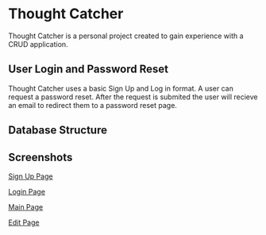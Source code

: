 # Thought Catcher
Thought Catcher is a personal project created to gain experience with a CRUD application.

## User Login and Password Reset
Thought Catcher uses a basic Sign Up and Log in format.
A user can request a password reset. After the request is submited the user will recieve an email to redirect them to a password reset page.

## Database Structure

## Screenshots
[Sign Up Page](https://www.dropbox.com/s/5s410fr6px8irtl/Thought-Catcher-Sign%20Up.png?dl=0)

[Login Page](https://www.dropbox.com/s/42wsstjfhags0r5/Thought-Catcher-Login.png?dl=0)

[Main Page](https://www.dropbox.com/s/tal9mz58sa5c9hr/thought-catcher-main.png?dl=0)

[Edit Page](https://www.dropbox.com/s/aqe0uo7eq7rikkn/thought-catcher-edit.png?dl=0)
